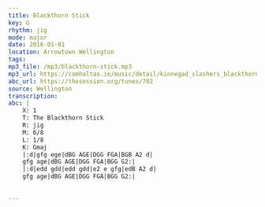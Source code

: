 ```yaml
---
title: Blackthorn Stick
key: G
rhythm: jig
mode: major
date: 2016-01-01
location: Arrowtown Wellington
tags: 
mp3_file: /mp3/blackthorn-stick.mp3
mp3_url: https://comhaltas.ie/music/detail/kinnegad_slashers_blackthorn_stick_scotsman_over_the_border/
abc_url: https://thesession.org/tunes/702
source: Wellington
transcription: 
abc: |
    X: 1
    T: The Blackthorn Stick
    R: jig
    M: 6/8
    L: 1/8
    K: Gmaj
    |:d|gfg ege|dBG AGE|DGG FGA|BGB A2 d|
    gfg age|dBG AGE|DGG FGA|BGG G2:|
    |:d|edd gdd|edd gdd|e2 e gfg|edB A2 d|
    gfg age|dBG AGE|DGG FGA|BGG G2:|
    
    
---
```


